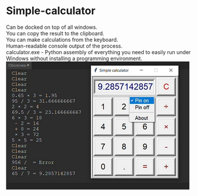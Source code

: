 # Simple-calculator
Can be docked on top of all windows.  
You can copy the result to the clipboard.  
You can make calculations from the keyboard.  
Human-readable console output of the process.  
calculator.exe - Python assembly of everything you need to easily run under Windows without installing a programming environment.
![](calculator.jpg)
